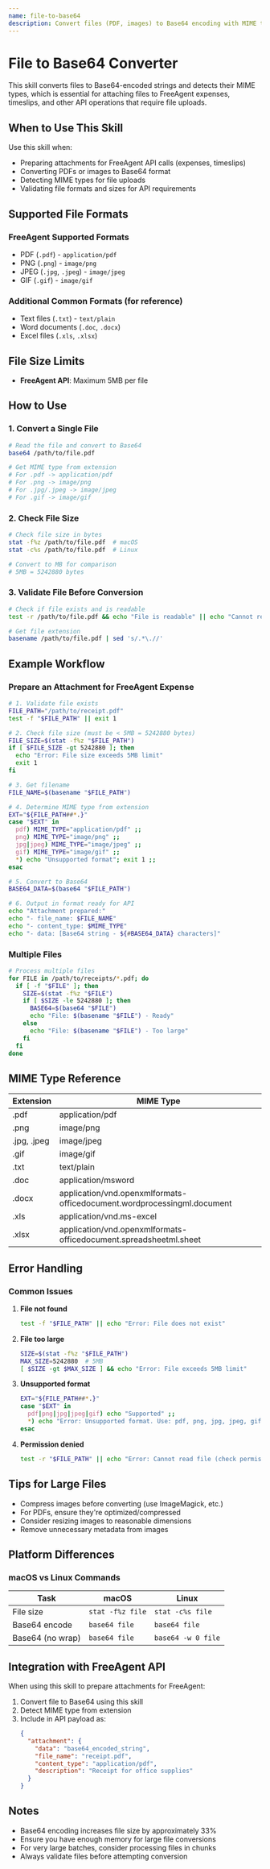 ```yaml
---
name: file-to-base64
description: Convert files (PDF, images) to Base64 encoding with MIME type detection for API attachments. Use when you need to prepare file attachments for the FreeAgent API or any other API that requires Base64-encoded files.
---
```


# File to Base64 Converter

This skill converts files to Base64-encoded strings and detects their MIME types, which is essential for attaching files to FreeAgent expenses, timeslips, and other API operations that require file uploads.

## When to Use This Skill

Use this skill when:
- Preparing attachments for FreeAgent API calls (expenses, timeslips)
- Converting PDFs or images to Base64 format
- Detecting MIME types for file uploads
- Validating file formats and sizes for API requirements

## Supported File Formats

### FreeAgent Supported Formats
- PDF (`.pdf`) - `application/pdf`
- PNG (`.png`) - `image/png`
- JPEG (`.jpg`, `.jpeg`) - `image/jpeg`
- GIF (`.gif`) - `image/gif`

### Additional Common Formats (for reference)
- Text files (`.txt`) - `text/plain`
- Word documents (`.doc`, `.docx`)
- Excel files (`.xls`, `.xlsx`)

## File Size Limits

- **FreeAgent API**: Maximum 5MB per file

## How to Use

### 1. Convert a Single File

```bash
# Read the file and convert to Base64
base64 /path/to/file.pdf

# Get MIME type from extension
# For .pdf -> application/pdf
# For .png -> image/png
# For .jpg/.jpeg -> image/jpeg
# For .gif -> image/gif
```

### 2. Check File Size

```bash
# Check file size in bytes
stat -f%z /path/to/file.pdf  # macOS
stat -c%s /path/to/file.pdf  # Linux

# Convert to MB for comparison
# 5MB = 5242880 bytes
```

### 3. Validate File Before Conversion

```bash
# Check if file exists and is readable
test -r /path/to/file.pdf && echo "File is readable" || echo "Cannot read file"

# Get file extension
basename /path/to/file.pdf | sed 's/.*\.//'
```

## Example Workflow

### Prepare an Attachment for FreeAgent Expense

```bash
# 1. Validate file exists
FILE_PATH="/path/to/receipt.pdf"
test -f "$FILE_PATH" || exit 1

# 2. Check file size (must be < 5MB = 5242880 bytes)
FILE_SIZE=$(stat -f%z "$FILE_PATH")
if [ $FILE_SIZE -gt 5242880 ]; then
  echo "Error: File size exceeds 5MB limit"
  exit 1
fi

# 3. Get filename
FILE_NAME=$(basename "$FILE_PATH")

# 4. Determine MIME type from extension
EXT="${FILE_PATH##*.}"
case "$EXT" in
  pdf) MIME_TYPE="application/pdf" ;;
  png) MIME_TYPE="image/png" ;;
  jpg|jpeg) MIME_TYPE="image/jpeg" ;;
  gif) MIME_TYPE="image/gif" ;;
  *) echo "Unsupported format"; exit 1 ;;
esac

# 5. Convert to Base64
BASE64_DATA=$(base64 "$FILE_PATH")

# 6. Output in format ready for API
echo "Attachment prepared:"
echo "- file_name: $FILE_NAME"
echo "- content_type: $MIME_TYPE"
echo "- data: [Base64 string - ${#BASE64_DATA} characters]"
```

### Multiple Files

```bash
# Process multiple files
for FILE in /path/to/receipts/*.pdf; do
  if [ -f "$FILE" ]; then
    SIZE=$(stat -f%z "$FILE")
    if [ $SIZE -le 5242880 ]; then
      BASE64=$(base64 "$FILE")
      echo "File: $(basename "$FILE") - Ready"
    else
      echo "File: $(basename "$FILE") - Too large"
    fi
  fi
done
```

## MIME Type Reference

| Extension | MIME Type |
|-----------|-----------|
| .pdf | application/pdf |
| .png | image/png |
| .jpg, .jpeg | image/jpeg |
| .gif | image/gif |
| .txt | text/plain |
| .doc | application/msword |
| .docx | application/vnd.openxmlformats-officedocument.wordprocessingml.document |
| .xls | application/vnd.ms-excel |
| .xlsx | application/vnd.openxmlformats-officedocument.spreadsheetml.sheet |

## Error Handling

### Common Issues

1. **File not found**
   ```bash
   test -f "$FILE_PATH" || echo "Error: File does not exist"
   ```

2. **File too large**
   ```bash
   SIZE=$(stat -f%z "$FILE_PATH")
   MAX_SIZE=5242880  # 5MB
   [ $SIZE -gt $MAX_SIZE ] && echo "Error: File exceeds 5MB limit"
   ```

3. **Unsupported format**
   ```bash
   EXT="${FILE_PATH##*.}"
   case "$EXT" in
     pdf|png|jpg|jpeg|gif) echo "Supported" ;;
     *) echo "Error: Unsupported format. Use: pdf, png, jpg, jpeg, gif" ;;
   esac
   ```

4. **Permission denied**
   ```bash
   test -r "$FILE_PATH" || echo "Error: Cannot read file (check permissions)"
   ```

## Tips for Large Files

- Compress images before converting (use ImageMagick, etc.)
- For PDFs, ensure they're optimized/compressed
- Consider resizing images to reasonable dimensions
- Remove unnecessary metadata from images

## Platform Differences

### macOS vs Linux Commands

| Task | macOS | Linux |
|------|-------|-------|
| File size | `stat -f%z file` | `stat -c%s file` |
| Base64 encode | `base64 file` | `base64 file` |
| Base64 (no wrap) | `base64 file` | `base64 -w 0 file` |

## Integration with FreeAgent API

When using this skill to prepare attachments for FreeAgent:

1. Convert file to Base64 using this skill
2. Detect MIME type from extension
3. Include in API payload as:
   ```json
   {
     "attachment": {
       "data": "base64_encoded_string",
       "file_name": "receipt.pdf",
       "content_type": "application/pdf",
       "description": "Receipt for office supplies"
     }
   }
   ```

## Notes

- Base64 encoding increases file size by approximately 33%
- Ensure you have enough memory for large file conversions
- For very large batches, consider processing files in chunks
- Always validate files before attempting conversion
